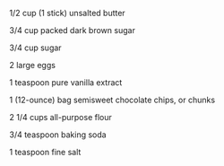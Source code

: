 
1/2 cup (1 stick) unsalted butter

3/4 cup packed dark brown sugar

3/4 cup sugar

2 large eggs

1 teaspoon pure vanilla extract

1 (12-ounce) bag semisweet chocolate chips, or chunks

2 1/4 cups all-purpose flour

3/4 teaspoon baking soda

1 teaspoon fine salt